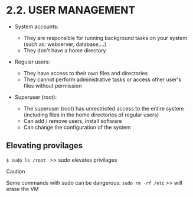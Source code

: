 # 2.2. USER MANAGEMENT

- System accounts:

  - They are responsible for running background tasks on your system (such as: webserver, database,...)
  - They don't have a home directory

- Regular users:

  - They have access to their own files and directories
  - They cannot perform administrative tasks or access other user's files without permission

- Superuser (root):

  - The superuser (root) has unrestricted access to the entire system (including files in the home directories of regular users)
  - Can add / remove users, install software
  - Can change the configuration of the system

## Elevating provilages

`$ sudo ls /root ` >> sudo elevates privilages

> [!CAUTION]
> Some commands with sudo can be dangerous:
> `sudo rm -rf /etc` >> will erase the VM
